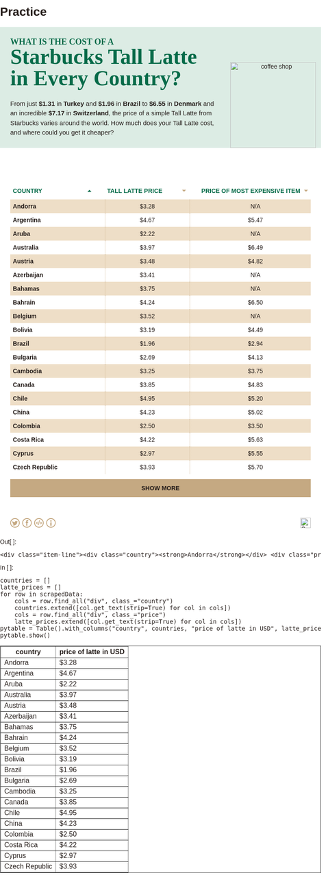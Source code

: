 # Practice

<html data-n-head="%7B%22lang%22:%7B%22ssr%22:%22en%22%7D%7D" data-n-head-ssr="" lang="en">
<title>big-bucks-coffee</title><meta charset="utf-8" data-n-head="ssr"><meta content="width=device-width,initial-scale=1" data-n-head="ssr" name="viewport"/><meta content="" data-hid="description" data-n-head="ssr" name="description"/><meta content="telephone=no" data-n-head="ssr" name="format-detection"/><base href="/big-bucks-coffee/"/><link data-n-head="ssr" href="/favicon.ico" rel="icon" type="image/x-icon"/><link as="script" href="/big-bucks-coffee/_nuxt/2a9e3c7.js" rel="preload"/><link as="script" href="/big-bucks-coffee/_nuxt/0a20845.js" rel="preload"/><link as="script" href="/big-bucks-coffee/_nuxt/7b5510f.js" rel="preload"/><link as="script" href="/big-bucks-coffee/_nuxt/3fdb926.js" rel="preload"/><link as="script" href="/big-bucks-coffee/_nuxt/64c05c8.js" rel="preload"/><link as="script" href="/big-bucks-coffee/_nuxt/2ac100f.js" rel="preload"/><link as="script" href="/big-bucks-coffee/_nuxt/7c95806.js" rel="preload"/><style data-vue-ssr-id="fa7ff0ca:0 1eb45877:0 2bf66f94:0 a9262b60:0 2b6981e6:0 20523a10:0 67170c68:0 1db901ea:0">.nuxt-progress{position:fixed;top:0;left:0;right:0;height:2px;width:0;opacity:1;transition:width .1s,opacity .4s;background-color:#000;z-index:999999}.nuxt-progress.nuxt-progress-notransition{transition:none}.nuxt-progress-failed{background-color:red}@font-face{font-family:Karla;src:url(/big-bucks-coffee/_nuxt/fonts/Karla-Regular.a322767.woff2) format("woff2"),url(/big-bucks-coffee/_nuxt/fonts/Karla-Regular.374e8c3.woff) format("woff");font-weight:400;font-style:normal;font-display:swap}@font-face{font-family:Karla;src:url(/big-bucks-coffee/_nuxt/fonts/Karla-Bold.ae0ef56.woff2) format("woff2"),url(/big-bucks-coffee/_nuxt/fonts/Karla-Bold.2393a9a.woff) format("woff");font-weight:700;font-style:normal;font-display:swap}@font-face{font-family:"DM Serif Display";src:url(/big-bucks-coffee/_nuxt/fonts/DMSerifDisplay-Regular.71ef054.woff2) format("woff2"),url(/big-bucks-coffee/_nuxt/fonts/DMSerifDisplay-Regular.6616fa8.woff) format("woff");font-weight:400;font-style:normal;font-display:swap}@font-face{font-family:Karla;src:url(/big-bucks-coffee/_nuxt/fonts/Karla-ExtraBold.4bc4225.woff2) format("woff2"),url(/big-bucks-coffee/_nuxt/fonts/Karla-ExtraBold.c48bd6f.woff) format("woff");font-weight:700;font-style:normal;font-display:swap}body,html{padding:0;margin:0;font-family:Karla,sans-serif;background-color:#fff;color:#261e1b;font-size:14px;max-width:750px}@media(min-width:700px){body,html{font-size:14px}}main{padding:24px}@media(min-width:700px){.mobile{display:none}}@media(max-width:699px){.desktop{display:none}}button:active,button:focus{outline:0}.table-header{display:flex;align-items:center;padding:12px 0;text-transform:uppercase;color:#066b49;font-size:14px;font-weight:700;grid-gap:24px;gap:24px}.table-header div{cursor:pointer;padding:0 6px;box-sizing:border-box;display:flex;justify-content:space-between;align-items:center}.table-header div svg{min-width:10px;max-width:10px;min-height:10px;max-height:10px}.item-line{display:flex;align-items:center;grid-gap:24px;gap:24px}.item-line div{padding:8px 6px;overflow:hidden}.item-line div:not(:first-child){text-align:center;font-weight:400}.item-line .price{border-left:1px dotted #c5a982;border-right:1px dotted #c5a982}.item-line:nth-child(odd){background-color:#eedec7}.country,.price{width:30%}.most_expensive{width:40%}header[data-v-3437026c]{box-sizing:border-box;background-color:#dcece4;max-width:750px;background-repeat:no-repeat;background-position:0 100%;width:100vw;background-size:cover;padding:24px;position:relative}header img[data-v-3437026c]{width:200px;position:absolute;right:12px;bottom:0}@media(max-width:700px){header img[data-v-3437026c]{display:none}}header img.cup[data-v-3437026c]{right:0;bottom:-6px}h1[data-v-3437026c]{font-family:"DM Serif Display",serif;font-size:50px;max-width:480px;color:#066b49;text-align:left;line-height:1;margin:0}h1 span.lead[data-v-3437026c]{font-family:Karla,serif;font-weight:700;text-transform:uppercase;font-size:20px}@media(max-width:699px){h1[data-v-3437026c]{font-size:40px}}.copy[data-v-3437026c]{max-width:480px;margin-top:24px;text-align:left;font-size:15px;line-height:1.5}p[data-v-3437026c]{margin:0}.buttons[data-v-3437026c]{position:absolute;top:24px;right:24px}svg[data-v-93effdd4]{transition:opacity .4s ease;opacity:.7;cursor:pointer;position:fixed;bottom:60px;right:50px;z-index:100}svg.hide[data-v-93effdd4]{opacity:0;z-index:-1;pointer-events:none}#per-page[data-v-5089cd58]{background-color:transparent;margin:12px 0 0}#per-page button[data-v-5089cd58],#per-page[data-v-5089cd58]{cursor:pointer;display:flex;justify-content:center;align-items:center}#per-page button[data-v-5089cd58]{font-family:Karla,sans-serif;font-weight:600;background:#c5a982;color:#261e1b;border-radius:0;border:none;text-transform:uppercase;font-size:14px;width:100%;height:42px}#per-page button svg[data-v-5089cd58]{margin-left:4px;padding-bottom:2px}footer[data-v-59e3ab94]{display:flex;justify-content:flex-end;align-items:center;margin:24px}img[data-v-59e3ab94]{height:24px}.cls-1[data-v-0ed02d16]{fill:transparent;stroke:#c5a982;stroke-width:2px;transform-origin:center center;transform:scale(.93)}.cls-2[data-v-0ed02d16]{fill:#c5a982}svg[data-v-0ed02d16]{margin:0 3px}.actions[data-v-0ed02d16]{margin-left:-3px;box-sizing:border-box;display:flex;justify-content:left;align-items:center;z-index:10;position:relative}svg[data-v-0ed02d16]{width:22px;height:auto;cursor:pointer}.cls-1[data-v-4bb7d407]{fill:#066b49}.cls-2[data-v-4bb7d407]{fill:none;stroke:#fff;stroke-miterlimit:10;stroke-width:2px}.background[data-v-4bb7d407]{z-index:9;transition:all .3s ease;opacity:0;pointer-events:none;position:fixed;background-color:rgba(0,0,0,.42);width:100vw;height:100vh;left:0;top:0;display:flex;justify-content:center;align-items:center;box-sizing:border-box}.background.visible[data-v-4bb7d407]{opacity:1;pointer-events:all;z-index:20}.modal[data-v-4bb7d407]{margin:0 18px 18px;background-color:#c5a982;position:relative;width:100%;min-height:280px;box-sizing:border-box;padding:18px;max-height:90vh;overflow-y:scroll}.modal.breakdown[data-v-4bb7d407]{padding:0}.modal.breakdown h3[data-v-4bb7d407]{display:none}.close[data-v-4bb7d407]{top:10px;right:10px;height:22px;cursor:pointer}.title[data-v-4bb7d407]{width:100%;display:flex;justify-content:space-between;align-items:center;margin-bottom:18px}h3[data-v-4bb7d407]{font-family:"DM Serif Display",serif;text-transform:capitalize;font-weight:700;font-size:32px;color:#066b49;margin:0}p[data-v-4bb7d407]{color:#261e1b;font-weight:200;font-size:12px;line-height:1.5;margin-bottom:8px}a[data-v-4bb7d407]{color:#066b49;font-weight:700}textarea[data-v-4bb7d407]{display:block;width:100%;background-color:#fff;opacity:1;border-radius:0;color:#261e1b;border:none;font-size:12px;padding:10px;box-sizing:border-box;-webkit-appearance:textfield}button[data-v-4bb7d407]{background-color:#066b49;font-weight:700;color:#fff;text-transform:uppercase;font-size:14px;float:right;padding:8px 12px;border:none;margin-top:18px;border-radius:6px}button[data-v-4bb7d407]:active{filter:invert()}@media (min-width:730px){.modal[data-v-4bb7d407]{margin:auto;padding:28px}.modal.embed[data-v-4bb7d407],.modal.info[data-v-4bb7d407]{width:min(360px,90%)}h3[data-v-4bb7d407]{font-size:32px}.close[data-v-4bb7d407]{top:36px;right:36px;height:26px}p[data-v-4bb7d407]{font-size:12px;line-height:1.4}textarea[data-v-4bb7d407]{font-size:13px}}</style><link as="script" href="/big-bucks-coffee/_nuxt/static/1643642488/table/state.js" rel="preload"/><link as="script" href="/big-bucks-coffee/_nuxt/static/1643642488/table/payload.js" rel="preload"/><link as="script" href="/big-bucks-coffee/_nuxt/static/1643642488/manifest.js" rel="preload"/>
<meta content="noindex, follow" name="robots"/></meta></head>
<body>
<div data-server-rendered="true" id="__nuxt"><!-- --><div id="__layout"><div class="app"><header data-v-3437026c=""><h1 data-v-3437026c=""><span class="lead" data-v-3437026c="">What is the cost of a</span><br data-v-3437026c=""/>
    Starbucks Tall Latte in Every Country?
  </h1> <div class="copy" data-v-3437026c=""><p data-v-3437026c="">
      From just <strong data-v-3437026c="">$1.31</strong> in <strong data-v-3437026c="">Turkey</strong> and <strong data-v-3437026c="">$1.96</strong> in
      <strong data-v-3437026c="">Brazil</strong> to <strong data-v-3437026c="">$6.55</strong> in <strong data-v-3437026c="">Denmark</strong> and an incredible
      <strong data-v-3437026c="">$7.17</strong> in <strong data-v-3437026c="">Switzerland</strong>, the price of a simple Tall Latte from Starbucks varies
      around the world. How much does your Tall Latte cost, and where could you get it cheaper?
    </p></div> <div class="lg-only" data-v-3437026c=""><img alt="coffee shop" data-v-3437026c="" src="/big-bucks-coffee/_nuxt/img/illustration.84cda7e.svg"/></div> <div class="buttons" data-v-3437026c=""></div></header> <main><svg class="hide" data-v-93effdd4="" height="40" id="Layer_1" style="enable-background:new 0 0 32 32" version="1.1" viewbox="0 0 32 32" width="40" x="0px" xml:space="preserve" xmlns="http://www.w3.org/2000/svg" xmlns:xlink="http://www.w3.org/1999/xlink" y="0px"><g data-v-93effdd4=""><path d="M16,0C7.2,0,0,7.2,0,16s7.2,16,16,16c8.8,0,16-7.2,16-16S24.8,0,16,0z M21.7,18.7C21.5,18.9,21.3,19,21,19
		c-0.3,0-0.5-0.1-0.7-0.3L17,15.4V24c0,0.6-0.4,1-1,1s-1-0.4-1-1v-8.6l-3.3,3.3c-0.4,0.4-1,0.4-1.4,0c-0.4-0.4-0.4-1,0-1.4l5-5h0
		c0.1-0.1,0.2-0.2,0.3-0.2c0.2-0.1,0.5-0.1,0.8,0c0.1,0.1,0.2,0.1,0.3,0.2l5,5C22.1,17.7,22.1,18.3,21.7,18.7z M22,10H10
		c-0.6,0-1-0.4-1-1s0.4-1,1-1h12c0.6,0,1,0.4,1,1S22.6,10,22,10z" data-v-93effdd4=""></path> <path d="M22,8H10C9.4,8,9,8.4,9,9s0.4,1,1,1h12c0.6,0,1-0.4,1-1S22.6,8,22,8z" data-v-93effdd4="" fill="#FFFFFF"></path> <path d="M16.7,12.3c-0.1-0.1-0.2-0.2-0.3-0.2c-0.2-0.1-0.5-0.1-0.8,0c-0.1,0.1-0.2,0.1-0.3,0.2h0l-5,5
		c-0.4,0.4-0.4,1,0,1.4c0.4,0.4,1,0.4,1.4,0l3.3-3.3V24c0,0.6,0.4,1,1,1s1-0.4,1-1v-8.6l3.3,3.3c0.2,0.2,0.5,0.3,0.7,0.3
		c0.3,0,0.5-0.1,0.7-0.3c0.4-0.4,0.4-1,0-1.4L16.7,12.3z" data-v-93effdd4="" fill="#FFFFFF"></path></g></svg> <div class="table-header"><div class="country selected"><span>Country</span> <svg height="8" style="transform:rotate(180deg)" viewbox="0 0 11.96 6.69" xmlns="http://www.w3.org/2000/svg"><polyline fill="#066B49" points="11.6 0.35 5.98 5.98 0.35 0.35" stroke-miterlimit="10" stroke-width="2"></polyline></svg></div> <div class="price"><span>Tall latte price</span> <svg height="8" style="transform:rotate(0)" viewbox="0 0 11.96 6.69" xmlns="http://www.w3.org/2000/svg"><polyline fill="#C5A982" points="11.6 0.35 5.98 5.98 0.35 0.35" stroke-miterlimit="10" stroke-width="2"></polyline></svg></div> <div class="most_expensive"><span>Price of most expensive item</span> <svg height="8" style="transform:rotate(0)" viewbox="0 0 11.96 6.69" xmlns="http://www.w3.org/2000/svg"><polyline fill="#C5A982" points="11.6 0.35 5.98 5.98 0.35 0.35" stroke-miterlimit="10" stroke-width="2"></polyline></svg></div></div> <div class="dataset"><div class="item-line"><div class="country"><strong>Andorra</strong></div> <div class="price">$3.28</div> <div class="most_expensive">N/A</div></div><div class="item-line"><div class="country"><strong>Argentina</strong></div> <div class="price">$4.67</div> <div class="most_expensive">$5.47</div></div><div class="item-line"><div class="country"><strong>Aruba</strong></div> <div class="price">$2.22</div> <div class="most_expensive">N/A</div></div><div class="item-line"><div class="country"><strong>Australia</strong></div> <div class="price">$3.97</div> <div class="most_expensive">$6.49</div></div><div class="item-line"><div class="country"><strong>Austria</strong></div> <div class="price">$3.48</div> <div class="most_expensive">$4.82</div></div><div class="item-line"><div class="country"><strong>Azerbaijan</strong></div> <div class="price">$3.41</div> <div class="most_expensive">N/A</div></div><div class="item-line"><div class="country"><strong>Bahamas</strong></div> <div class="price">$3.75</div> <div class="most_expensive">N/A</div></div><div class="item-line"><div class="country"><strong>Bahrain</strong></div> <div class="price">$4.24</div> <div class="most_expensive">$6.50</div></div><div class="item-line"><div class="country"><strong>Belgium</strong></div> <div class="price">$3.52</div> <div class="most_expensive">N/A</div></div><div class="item-line"><div class="country"><strong>Bolivia</strong></div> <div class="price">$3.19</div> <div class="most_expensive">$4.49</div></div><div class="item-line"><div class="country"><strong>Brazil</strong></div> <div class="price">$1.96</div> <div class="most_expensive">$2.94</div></div><div class="item-line"><div class="country"><strong>Bulgaria</strong></div> <div class="price">$2.69</div> <div class="most_expensive">$4.13</div></div><div class="item-line"><div class="country"><strong>Cambodia</strong></div> <div class="price">$3.25</div> <div class="most_expensive">$3.75</div></div><div class="item-line"><div class="country"><strong>Canada</strong></div> <div class="price">$3.85</div> <div class="most_expensive">$4.83</div></div><div class="item-line"><div class="country"><strong>Chile</strong></div> <div class="price">$4.95</div> <div class="most_expensive">$5.20</div></div><div class="item-line"><div class="country"><strong>China</strong></div> <div class="price">$4.23</div> <div class="most_expensive">$5.02</div></div><div class="item-line"><div class="country"><strong>Colombia</strong></div> <div class="price">$2.50</div> <div class="most_expensive">$3.50</div></div><div class="item-line"><div class="country"><strong>Costa Rica</strong></div> <div class="price">$4.22</div> <div class="most_expensive">$5.63</div></div><div class="item-line"><div class="country"><strong>Cyprus</strong></div> <div class="price">$2.97</div> <div class="most_expensive">$5.55</div></div><div class="item-line"><div class="country"><strong>Czech Republic</strong></div> <div class="price">$3.93</div> <div class="most_expensive">$5.70</div></div></div> <div data-v-5089cd58="" id="per-page"><button data-v-5089cd58=""><span data-v-5089cd58="">Show more</span> <!-- --></button></div></main> <footer data-v-59e3ab94=""><div data-v-59e3ab94="" style="margin-right:auto"><div class="actions" data-v-0ed02d16=""><a data-v-0ed02d16="" href="https://twitter.com/intent/tweet?url=https://embed.neomam.com/big-bucks-coffee/table/&amp;text=From%20its%20humble%20origins%20in%20Seattle,%20Starbucks%20has%20taken%20over%20the%20world.%20But%20the%20price%20of%20a%20caffeine%20boost%20varies%20from%20country%20to%20country.%20@CashNetUSA%20have%20done%20a%20study%20that%20discovers%20where%20in%20the%20world%20has%20the%20cheapest%20and%20most%20expensive%20Tall%20Lattes." id="twitter" target="_blank"><svg data-v-0ed02d16="" viewbox="0 0 22 22" xmlns="http://www.w3.org/2000/svg"><path class="cls-1" d="M22,11A11,11,0,1,1,11,0,11,11,0,0,1,22,11Z" data-v-0ed02d16=""></path> <path class="cls-2" d="M17.52,7.64A5.66,5.66,0,0,1,16,8.06,2.67,2.67,0,0,0,17.16,6.6a5.53,5.53,0,0,1-1.7.64,2.69,2.69,0,0,0-2-.83A2.66,2.66,0,0,0,10.83,9a2.9,2.9,0,0,0,.07.6A7.64,7.64,0,0,1,5.39,6.89a2.61,2.61,0,0,0,.83,3.51A2.72,2.72,0,0,1,5,10.08v0a2.47,2.47,0,0,0,.18,1,2.67,2.67,0,0,0,2,1.63,2.69,2.69,0,0,1-.7.09,2.07,2.07,0,0,1-.5,0,2.66,2.66,0,0,0,2.49,1.83,5.37,5.37,0,0,1-3.32,1.13,4.58,4.58,0,0,1-.64,0,7.65,7.65,0,0,0,4.1,1.18A7.45,7.45,0,0,0,16,10.94a7.32,7.32,0,0,0,.18-1.59c0-.12,0-.23,0-.34A5.45,5.45,0,0,0,17.52,7.64Z" data-v-0ed02d16=""></path></svg></a> <a data-v-0ed02d16="" href="https://www.facebook.com/sharer/sharer.php?u=https://embed.neomam.com/big-bucks-coffee/table" id="facebook" target="_blank"><svg data-v-0ed02d16="" viewbox="0 0 22 22" xmlns="http://www.w3.org/2000/svg"><circle class="cls-1" cx="11" cy="11" data-v-0ed02d16="" r="11" transform="translate(-0.16 0.16) rotate(-0.82)"></circle> <path class="cls-2" d="M12,8.43v-1a.55.55,0,0,1,.58-.62H14V4.52H12A2.54,2.54,0,0,0,9.25,7.25V8.43H8V11h1.3v6.52h2.61V11H13.8l.1-1L14,8.43Z" data-v-0ed02d16=""></path></svg></a> <a data-v-0ed02d16="" id="embed"><svg data-v-0ed02d16="" viewbox="0 0 22 22" xmlns="http://www.w3.org/2000/svg"><circle class="cls-1" cx="11" cy="11" data-v-0ed02d16="" r="11"></circle> <path class="cls-2" d="M3.9,11.83V10.71L8.47,8V9.91L6,11.27l2.43,1.36V14.5Z" data-v-0ed02d16=""></path> <path class="cls-2" d="M10.61,16H9L11.39,5H13Z" data-v-0ed02d16=""></path> <path class="cls-2" d="M13.53,14.5V12.63L16,11.27,13.53,9.91V8l4.57,2.67v1.12Z" data-v-0ed02d16=""></path></svg></a> <a data-v-0ed02d16="" id="info"><svg data-v-0ed02d16="" viewbox="0 0 22 22" xmlns="http://www.w3.org/2000/svg"><circle class="cls-1" cx="11" cy="11" data-v-0ed02d16="" r="11"></circle> <circle class="cls-2" cx="11" cy="6.5" data-v-0ed02d16="" r="1.66"></circle> <polygon class="cls-2" data-v-0ed02d16="" points="12.52 9.58 9.48 10.21 9.48 17.41 12.52 17.41 12.52 9.58"></polygon></svg></a></div></div> <a data-v-59e3ab94="" href="https://www.cashnetusa.com/blog/" target="_blank"><img alt="SavingSpot" data-v-59e3ab94="" src="/big-bucks-coffee/_nuxt/img/logo.fc5e12c.svg"/></a></footer> <div class="background" data-v-4bb7d407=""><div class="modal info" data-v-4bb7d407=""><div class="title" data-v-4bb7d407=""><h3 data-v-4bb7d407="">info</h3> <svg class="close" data-v-4bb7d407="" viewbox="0 0 18 18" xmlns="http://www.w3.org/2000/svg"><circle class="cls-1 info" cx="9" cy="9" data-v-4bb7d407="" r="9"></circle> <line class="cls-2 info" data-v-4bb7d407="" x1="5.53" x2="12.47" y1="12.47" y2="5.53"></line> <line class="cls-2 info" data-v-4bb7d407="" x1="5.53" x2="12.47" y1="5.53" y2="12.47"></line></svg></div> <!-- --> <div class="info" data-v-4bb7d407=""><p data-v-4bb7d407=""><strong data-v-4bb7d407="">Methodology:</strong></p> <p data-v-4bb7d407="">
        To find the price of a tall latte in every country, we used Starbucks prices on delivery apps that operate
        within each specific region such as Deliveroo, Just Eat, PedidosYa and Uber Eats. For countries without a
        delivery service, we sourced information from third party websites and found updated menus sourcing reviews
        with the help of Google Images and Google Translate.
      </p> <p data-v-4bb7d407="">
        All delivery websites we gathered information from gave us the price of a tall latte and the most expensive
        item which when then converted into USD. For some specific countries, we contacted residents who were able to
        give us the correct information. For the USA, we gathered the price of a Tall Latte in every state and then we
        took an average as the price of a Tall Latte in the country.
      </p></div></div></div></div></div></div><script defer="" src="/big-bucks-coffee/_nuxt/static/1643642488/table/state.js"></script><script defer="" src="/big-bucks-coffee/_nuxt/2a9e3c7.js"></script><script defer="" src="/big-bucks-coffee/_nuxt/64c05c8.js"></script><script defer="" src="/big-bucks-coffee/_nuxt/2ac100f.js"></script><script defer="" src="/big-bucks-coffee/_nuxt/7c95806.js"></script><script defer="" src="/big-bucks-coffee/_nuxt/0a20845.js"></script><script defer="" src="/big-bucks-coffee/_nuxt/7b5510f.js"></script><script defer="" src="/big-bucks-coffee/_nuxt/3fdb926.js"></script>
</body></html>
</div>
</div>
<div class="jp-OutputArea-child jp-OutputArea-executeResult">
<div class="jp-OutputPrompt jp-OutputArea-prompt">Out[ ]:</div>
<div class="jp-RenderedText jp-OutputArea-output jp-OutputArea-executeResult" data-mime-type="text/plain" tabindex="0">
<pre>&lt;div class="item-line"&gt;&lt;div class="country"&gt;&lt;strong&gt;Andorra&lt;/strong&gt;&lt;/div&gt; &lt;div class="price"&gt;$3.28&lt;/div&gt; &lt;div class="most_expensive"&gt;N/A&lt;/div&gt;&lt;/div&gt;</pre>
</div>
</div>
</div>
</div>
</div><div class="jp-Cell jp-CodeCell jp-Notebook-cell">
<div class="jp-Cell-inputWrapper" tabindex="0">
<div class="jp-Collapser jp-InputCollapser jp-Cell-inputCollapser">
</div>
<div class="jp-InputArea jp-Cell-inputArea">
<div class="jp-InputPrompt jp-InputArea-prompt">In [ ]:</div>
<div class="jp-CodeMirrorEditor jp-Editor jp-InputArea-editor" data-type="inline">
<div class="cm-editor cm-s-jupyter">
<div class="highlight hl-python"><pre><span></span><span class="n">countries</span> <span class="o">=</span> <span class="p">[]</span>
<span class="n">latte_prices</span> <span class="o">=</span> <span class="p">[]</span>
<span class="k">for</span> <span class="n">row</span> <span class="ow">in</span> <span class="n">scrapedData</span><span class="p">:</span>
    <span class="n">cols</span> <span class="o">=</span> <span class="n">row</span><span class="o">.</span><span class="n">find_all</span><span class="p">(</span><span class="s2">"div"</span><span class="p">,</span> <span class="n">class_</span><span class="o">=</span><span class="s2">"country"</span><span class="p">)</span>
    <span class="n">countries</span><span class="o">.</span><span class="n">extend</span><span class="p">([</span><span class="n">col</span><span class="o">.</span><span class="n">get_text</span><span class="p">(</span><span class="n">strip</span><span class="o">=</span><span class="kc">True</span><span class="p">)</span> <span class="k">for</span> <span class="n">col</span> <span class="ow">in</span> <span class="n">cols</span><span class="p">])</span>
    <span class="n">cols</span> <span class="o">=</span> <span class="n">row</span><span class="o">.</span><span class="n">find_all</span><span class="p">(</span><span class="s2">"div"</span><span class="p">,</span> <span class="n">class_</span><span class="o">=</span><span class="s2">"price"</span><span class="p">)</span>
    <span class="n">latte_prices</span><span class="o">.</span><span class="n">extend</span><span class="p">([</span><span class="n">col</span><span class="o">.</span><span class="n">get_text</span><span class="p">(</span><span class="n">strip</span><span class="o">=</span><span class="kc">True</span><span class="p">)</span> <span class="k">for</span> <span class="n">col</span> <span class="ow">in</span> <span class="n">cols</span><span class="p">])</span>
<span class="n">pytable</span> <span class="o">=</span> <span class="n">Table</span><span class="p">()</span><span class="o">.</span><span class="n">with_columns</span><span class="p">(</span><span class="s2">"country"</span><span class="p">,</span> <span class="n">countries</span><span class="p">,</span> <span class="s2">"price of latte in USD"</span><span class="p">,</span> <span class="n">latte_prices</span><span class="p">)</span>
<span class="n">pytable</span><span class="o">.</span><span class="n">show</span><span class="p">()</span>
</pre></div>
</div>
</div>
</div>
</div>
<div class="jp-Cell-outputWrapper">
<div class="jp-Collapser jp-OutputCollapser jp-Cell-outputCollapser">
</div>
<div class="jp-OutputArea jp-Cell-outputArea">
<div class="jp-OutputArea-child">
<div class="jp-OutputPrompt jp-OutputArea-prompt"></div>
<div class="jp-RenderedHTMLCommon jp-RenderedHTML jp-OutputArea-output" data-mime-type="text/html" tabindex="0">
<table border="1" class="dataframe">
<thead>
<tr>
<th>country</th> <th>price of latte in USD</th>
</tr>
</thead>
<tbody>
<tr>
<td>Andorra       </td> <td>$3.28                </td>
</tr>
<tr>
<td>Argentina     </td> <td>$4.67                </td>
</tr>
<tr>
<td>Aruba         </td> <td>$2.22                </td>
</tr>
<tr>
<td>Australia     </td> <td>$3.97                </td>
</tr>
<tr>
<td>Austria       </td> <td>$3.48                </td>
</tr>
<tr>
<td>Azerbaijan    </td> <td>$3.41                </td>
</tr>
<tr>
<td>Bahamas       </td> <td>$3.75                </td>
</tr>
<tr>
<td>Bahrain       </td> <td>$4.24                </td>
</tr>
<tr>
<td>Belgium       </td> <td>$3.52                </td>
</tr>
<tr>
<td>Bolivia       </td> <td>$3.19                </td>
</tr>
<tr>
<td>Brazil        </td> <td>$1.96                </td>
</tr>
<tr>
<td>Bulgaria      </td> <td>$2.69                </td>
</tr>
<tr>
<td>Cambodia      </td> <td>$3.25                </td>
</tr>
<tr>
<td>Canada        </td> <td>$3.85                </td>
</tr>
<tr>
<td>Chile         </td> <td>$4.95                </td>
</tr>
<tr>
<td>China         </td> <td>$4.23                </td>
</tr>
<tr>
<td>Colombia      </td> <td>$2.50                </td>
</tr>
<tr>
<td>Costa Rica    </td> <td>$4.22                </td>
</tr>
<tr>
<td>Cyprus        </td> <td>$2.97                </td>
</tr>
<tr>
<td>Czech Republic</td> <td>$3.93                </td>
</tr>
</tbody>
</table>
